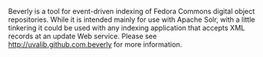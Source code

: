 Beverly is a tool for event-driven indexing of Fedora Commons digital object repositories. While it is intended mainly for use with Apache Solr, with a little tinkering it could be used with any indexing application that accepts XML records at an update Web service. Please see <http://uvalib.github.com.beverly> for more information.
